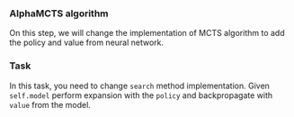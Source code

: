 ### AlphaMCTS algorithm
On this step, we will change the implementation of MCTS algorithm to add 
the policy and value from neural network. 

### Task
In this task, you need to change `search` method implementation. 
Given `self.model` perform expansion with the `policy` and backpropagate with `value` from the model.
